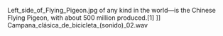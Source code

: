 Left_side_of_Flying_Pigeon.jpg of any kind in the world—is the Chinese Flying Pigeon, with about 500 million produced.[1] ]] Campana_clásica_de_bicicleta_(sonido)_02.wav

